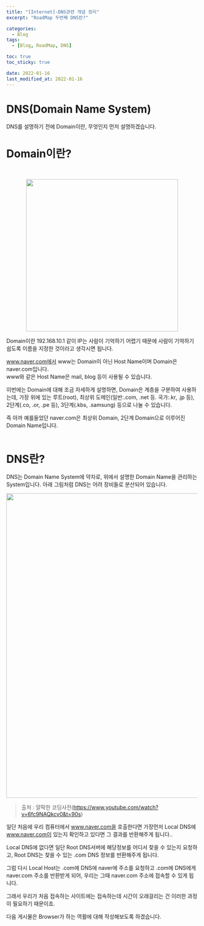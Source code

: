 ```yaml
---
title: "[Internet]-DNS관련 개념 정리"
excerpt: "RoadMap 두번째 DNS란?"

categories:
  - Blog
tags:
  - [Blog, RoadMap, DNS]

toc: true
toc_sticky: true

date: 2022-01-16
last_modified_at: 2022-01-16
---
```


# DNS(Domain Name System)

DNS를 설명하기 전에 Domain이란, 무엇인지 먼저 설명하겠습니다.

# Domain이란?

<br>

<p align="center"><a href="#"><img src="https://user-images.githubusercontent.com/97232891/149865374-cd168a13-ca8e-4728-ac51-a9dd5aeec990.PNG" width="400px"></a></p>

Domain이란 192.168.10.1 같이 IP는 사람이 기억하기 어렵기 때문에 사람이 기억하기 쉽도록 이름을 지정한 것이라고 생각시면 됩니다.

www.naver.com에서 www는 Domain이 아닌 Host Name이며 Domain은 naver.com입니다.  
www와 같은 Host Name은 mail, blog 등이 사용될 수 있습니다.

이번에는 Domain에 대해 조금 자세하게 설명하면, Domain은 계층을 구분하여 사용하는데,
가장 위에 있는 루트(root), 최상위 도메인(일반:.com, .net 등. 국가:.kr, .jp 등), 2단계(.co, .or, .pe 등), 3단계(.kbs, .samsung) 등으로 나눌 수 있습니다.

즉 아까 예를들었던 naver.com은 최상위 Domain, 2단계 Domain으로 이루어진 Domain Name입니다.
<br>
<br>

# DNS란?

DNS는 Domain Name System에 약자로, 위에서 설명한 Domain Name을 관리하는 System입니다.
아래 그림처럼 DNS는 어려 장비들로 분산되어 있습니다.

<p align="center"><a href="#"><img src="https://user-images.githubusercontent.com/97232891/149867150-e07274e2-45af-460b-8df3-a959ddbcbbc9.PNG" width="800px"></a></p>

> 출처 : 얄팍한 코딩사전(<a href="https://www.youtube.com/watch?v=6fc9NAQkcv0&t=90s">https://www.youtube.com/watch?v=6fc9NAQkcv0&t=90s</a>)

일단 처음에 우리 컴퓨터에서 www.naver.com을 호출한다면 가장먼저 Local DNS에 www.naver.com이 있는지 확인하고 있다면 그 결과를 반환해주게 됩니다..

Local DNS에 없다면 일단 Root DNS서버에 해당정보를 어디서 찾을 수 있는지 요청하고,
Root DNS는 찾을 수 있는 .com DNS 정보를 반환해주게 됩니다.

그럼 다시 Local Host는 .com에 DNS에 naver에 주소를 요청하고 .com에 DNS에게 naver.com 주소를 반환받게 되어, 우리는 그때 naver.com 주소에 접속할 수 있게 됩니다.

그래서 우리가 처음 접속하는 사이트에는 접속하는데 시간이 오래걸리는 건 이러한 과정이 필요하기 때문이죠.

다음 게시물은 Browser가 하는 역활에 대해 작성해보도록 하겠습니다.
